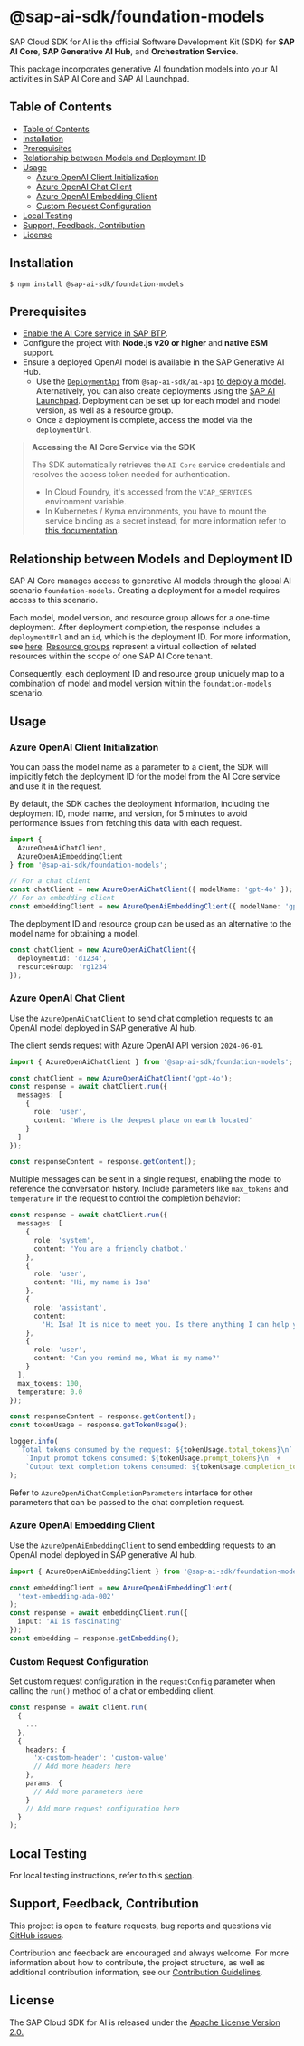 # @sap-ai-sdk/foundation-models

SAP Cloud SDK for AI is the official Software Development Kit (SDK) for **SAP AI Core**, **SAP Generative AI Hub**, and **Orchestration Service**.

This package incorporates generative AI foundation models into your AI activities in SAP AI Core and SAP AI Launchpad.

## Table of Contents

- [Table of Contents](#table-of-contents)
- [Installation](#installation)
- [Prerequisites](#prerequisites)
- [Relationship between Models and Deployment ID](#relationship-between-models-and-deployment-id)
- [Usage](#usage)
  - [Azure OpenAI Client Initialization](#azure-openai-client-initialization)
  - [Azure OpenAI Chat Client](#azure-openai-chat-client)
  - [Azure OpenAI Embedding Client](#azure-openai-embedding-client)
  - [Custom Request Configuration](#custom-request-configuration)
- [Local Testing](#local-testing)
- [Support, Feedback, Contribution](#support-feedback-contribution)
- [License](#license)

## Installation

```
$ npm install @sap-ai-sdk/foundation-models
```

## Prerequisites

- [Enable the AI Core service in SAP BTP](https://help.sap.com/docs/sap-ai-core/sap-ai-core-service-guide/initial-setup).
- Configure the project with **Node.js v20 or higher** and **native ESM** support.
- Ensure a deployed OpenAI model is available in the SAP Generative AI Hub.
  - Use the [`DeploymentApi`](https://github.com/SAP/ai-sdk-js/blob/main/packages/ai-api/README.md#create-a-deployment) from `@sap-ai-sdk/ai-api` [to deploy a model](https://help.sap.com/docs/sap-ai-core/sap-ai-core-service-guide/create-deployment-for-generative-ai-model-in-sap-ai-core).
    Alternatively, you can also create deployments using the [SAP AI Launchpad](https://help.sap.com/docs/sap-ai-core/generative-ai-hub/activate-generative-ai-hub-for-sap-ai-launchpad?locale=en-US&q=launchpad).
    Deployment can be set up for each model and model version, as well as a resource group.
  - Once a deployment is complete, access the model via the `deploymentUrl`.

> **Accessing the AI Core Service via the SDK**
> 
> The SDK automatically retrieves the `AI Core` service credentials and resolves the access token needed for authentication.
>
> - In Cloud Foundry, it's accessed from the `VCAP_SERVICES` environment variable.
> - In Kubernetes / Kyma environments, you have to mount the service binding as a secret instead, for more information refer to [this documentation](https://www.npmjs.com/package/@sap/xsenv#usage-in-kubernetes).

## Relationship between Models and Deployment ID

SAP AI Core manages access to generative AI models through the global AI scenario `foundation-models`.
Creating a deployment for a model requires access to this scenario.

Each model, model version, and resource group allows for a one-time deployment.
After deployment completion, the response includes a `deploymentUrl` and an `id`, which is the deployment ID.
For more information, see [here](https://help.sap.com/docs/sap-ai-core/sap-ai-core-service-guide/create-deployment-for-generative-ai-model-in-sap-ai-core).
[Resource groups](https://help.sap.com/docs/sap-ai-core/sap-ai-core-service-guide/resource-groups?q=resource+group) represent a virtual collection of related resources within the scope of one SAP AI Core tenant.

Consequently, each deployment ID and resource group uniquely map to a combination of model and model version within the `foundation-models` scenario.

## Usage

### Azure OpenAI Client Initialization

You can pass the model name as a parameter to a client, the SDK will implicitly fetch the deployment ID for the model from the AI Core service and use it in the request.

By default, the SDK caches the deployment information, including the deployment ID, model name, and version, for 5 minutes to avoid performance issues from fetching this data with each request.

```ts
import {
  AzureOpenAiChatClient,
  AzureOpenAiEmbeddingClient
} from '@sap-ai-sdk/foundation-models';

// For a chat client
const chatClient = new AzureOpenAiChatClient({ modelName: 'gpt-4o' });
// For an embedding client
const embeddingClient = new AzureOpenAiEmbeddingClient({ modelName: 'gpt-4o' });
```

The deployment ID and resource group can be used as an alternative to the model name for obtaining a model.

```ts
const chatClient = new AzureOpenAiChatClient({
  deploymentId: 'd1234',
  resourceGroup: 'rg1234'
});
```

### Azure OpenAI Chat Client

Use the `AzureOpenAiChatClient` to send chat completion requests to an OpenAI model deployed in SAP generative AI hub.

The client sends request with Azure OpenAI API version `2024-06-01`.

```ts
import { AzureOpenAiChatClient } from '@sap-ai-sdk/foundation-models';

const chatClient = new AzureOpenAiChatClient('gpt-4o');
const response = await chatClient.run({
  messages: [
    {
      role: 'user',
      content: 'Where is the deepest place on earth located'
    }
  ]
});

const responseContent = response.getContent();
```

Multiple messages can be sent in a single request, enabling the model to reference the conversation history.
Include parameters like `max_tokens` and `temperature` in the request to control the completion behavior:

```ts
const response = await chatClient.run({
  messages: [
    {
      role: 'system',
      content: 'You are a friendly chatbot.'
    },
    {
      role: 'user',
      content: 'Hi, my name is Isa'
    },
    {
      role: 'assistant',
      content:
        'Hi Isa! It is nice to meet you. Is there anything I can help you with today?'
    },
    {
      role: 'user',
      content: 'Can you remind me, What is my name?'
    }
  ],
  max_tokens: 100,
  temperature: 0.0
});

const responseContent = response.getContent();
const tokenUsage = response.getTokenUsage();

logger.info(
  `Total tokens consumed by the request: ${tokenUsage.total_tokens}\n` +
    `Input prompt tokens consumed: ${tokenUsage.prompt_tokens}\n` +
    `Output text completion tokens consumed: ${tokenUsage.completion_tokens}\n`
);
```

Refer to `AzureOpenAiChatCompletionParameters` interface for other parameters that can be passed to the chat completion request.

### Azure OpenAI Embedding Client

Use the `AzureOpenAiEmbeddingClient` to send embedding requests to an OpenAI model deployed in SAP generative AI hub.

```ts
import { AzureOpenAiEmbeddingClient } from '@sap-ai-sdk/foundation-models';

const embeddingClient = new AzureOpenAiEmbeddingClient(
  'text-embedding-ada-002'
);
const response = await embeddingClient.run({
  input: 'AI is fascinating'
});
const embedding = response.getEmbedding();
```

### Custom Request Configuration

Set custom request configuration in the `requestConfig` parameter when calling the `run()` method of a chat or embedding client.

```ts
const response = await client.run(
  {
    ...
  },
  {
    headers: {
      'x-custom-header': 'custom-value'
      // Add more headers here
    },
    params: {
      // Add more parameters here
    }
    // Add more request configuration here
  }
);
```

## Local Testing

For local testing instructions, refer to this [section](https://github.com/SAP/ai-sdk-js/blob/main/README.md#local-testing).

## Support, Feedback, Contribution

This project is open to feature requests, bug reports and questions via [GitHub issues](https://github.com/SAP/ai-sdk-js/issues).

Contribution and feedback are encouraged and always welcome.
For more information about how to contribute, the project structure, as well as additional contribution information, see our [Contribution Guidelines](https://github.com/SAP/ai-sdk-js/blob/main/CONTRIBUTING.md).

## License

The SAP Cloud SDK for AI is released under the [Apache License Version 2.0.](http://www.apache.org/licenses/)
